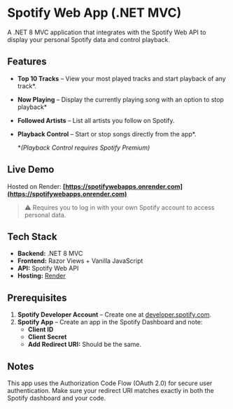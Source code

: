 # Spotify Web App (.NET MVC)

A .NET 8 MVC application that integrates with the Spotify Web API to display your personal Spotify data and control playback.

## Features

- **Top 10 Tracks** – View your most played tracks and start playback of any track*.
- **Now Playing** – Display the currently playing song with an option to stop playback*
- **Followed Artists** – List all artists you follow on Spotify.
- **Playback Control** – Start or stop songs directly from the app*.
  
  **(*Playback Control requires Spotify Premium)**
## Live Demo
Hosted on Render: **[https://spotifywebapps.onrender.com](https://spotifywebapps.onrender.com)**

> ⚠️ Requires you to log in with your own Spotify account to access personal data.

## Tech Stack

- **Backend:** .NET 8 MVC
- **Frontend:** Razor Views + Vanilla JavaScript
- **API:** Spotify Web API
- **Hosting:** [Render](https://render.com)

## Prerequisites

1. **Spotify Developer Account** – Create one at [developer.spotify.com](https://developer.spotify.com).
2. **Spotify App** – Create an app in the Spotify Dashboard and note:
   - **Client ID**
   - **Client Secret**
   - **Add Redirect URI:** Should be the same.  

## Notes
This app uses the Authorization Code Flow (OAuth 2.0) for secure user authentication.
Make sure your redirect URI matches exactly in both the Spotify dashboard and your code.

